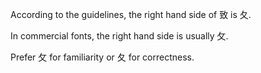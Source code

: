 According to the guidelines, the right hand side of 致 is 夂.

In commercial fonts, the right hand side is usually 攵.

Prefer 攵 for familiarity or 夂 for correctness.
